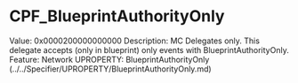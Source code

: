 # CPF_BlueprintAuthorityOnly

Value: 0x0000200000000000
Description: MC Delegates only.  This delegate accepts (only in blueprint) only events with BlueprintAuthorityOnly.
Feature: Network
UPROPERTY: BlueprintAuthorityOnly (../../Specifier/UPROPERTY/BlueprintAuthorityOnly.md)